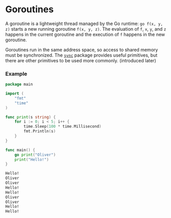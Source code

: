 # Goroutines

A goroutine is a lightweight thread managed by the Go runtime: `go f(x, y, z)` starts a new running goroutine `f(x, y, z)`. The evaluation of `f`, `x`, `y`, and `z` happens in the current goroutine and the execution of `f` happens in the new goroutine.

 Goroutines run in the same address space, so access to shared memory must be synchronized. The [`sync`](https://golang.org/pkg/sync/) package provides useful primitives, but there are other primitives to be used more commonly. (introduced later)

### Example

```go
package main

import (
	"fmt"
	"time"
)

func print(s string) {
	for i := 0; i < 5; i++ {
		time.Sleep(100 * time.Millisecond)
		fmt.Println(s)
	}
}

func main() {
	go print("Oliver")
	print("Hello!")
}
```

```bash
Hello!
Oliver
Oliver
Hello!
Hello!
Oliver
Oliver
Hello!
Hello!
```
